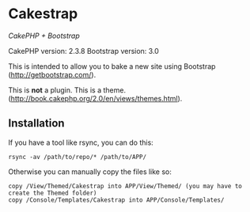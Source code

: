 Cakestrap
=========

_CakePHP + Bootstrap_

CakePHP version: 2.3.8
Bootstrap version: 3.0

This is intended to allow you to bake a new site using Bootstrap (http://getbootstrap.com/).

This is **not** a plugin. This is a theme. (http://book.cakephp.org/2.0/en/views/themes.html).

Installation
------------

If you have a tool like rsync, you can do this:

```
rsync -av /path/to/repo/* /path/to/APP/
```

Otherwise you can manually copy the files like so:

```
copy /View/Themed/Cakestrap into APP/View/Themed/ (you may have to create the Themed folder)
copy /Console/Templates/Cakestrap into APP/Console/Templates/
```
